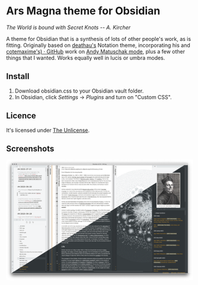 # Ars Magna theme for Obsidian

_The World is bound with Secret Knots  -- A. Kircher_

A theme for Obsidian that is a synthesis of lots of other people's work, as is fitting. Originally based on [deathau's](https://github.com/deathau) Notation theme, incorporating his and [cotemaxime's) · GitHub](https://github.com/cotemaxime) work on [Andy Matuschak mode](https://forum.obsidian.md/t/andy-matuschak-mode-v2-7-updated-for-0-7-new-panes/170), plus a few other things that I wanted. Works equally well in lucis or umbra modes.

## Install

1. Download obsidian.css to your Obsidian vault folder.
2. In Obsidian, click _Settings_ → _Plugins_ and turn on "Custom CSS".


## Licence

It's licensed under [The Unlicense](./LICENSE).


## Screenshots

![](arsmagna.png)